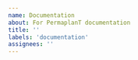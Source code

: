 ```yaml
---
name: Documentation
about: For PermaplanT documentation
title: ''
labels: 'documentation'
assignees: ''
---
```

